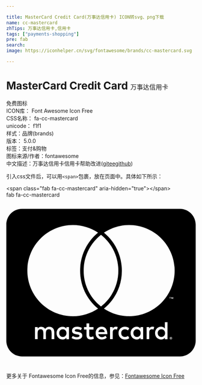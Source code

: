 ```yaml
---

title: MasterCard Credit Card(万事达信用卡) ICON转svg、png下载
name: cc-mastercard
zhTips: 万事达信用卡,信用卡
tags: ["payments-shopping"]
pre: fab
search: 
image: https://iconhelper.cn/svg/fontawesome/brands/cc-mastercard.svg

---
```


# MasterCard Credit Card  <small style="font-size: 60%;font-weight: 100">万事达信用卡</small>


<div class="detail-page">
<p>
<span><span class="badge-success badge">免费图标</span> </span>
<br/>
<span>
ICON库：
<span class="badge-secondary badge">Font Awesome Icon Free</span> 
</span>
<br/>
<span>
CSS名称：
<span class="badge-secondary badge">fa-cc-mastercard</span> 
</span>
<br/>
<span>
unicode：
<span class="badge-secondary badge">f1f1</span> 
<copy-btn content='f1f1' btn-title=""></copy-btn>
<copy-btn :content='String.fromCodePoint(parseInt("f1f1", 16))' btn-title="复制U"></copy-btn>
</span><br/><span>样式：<span class="badge-light badge">品牌(brands)</span></span>
<br/>
<span>
版本：
<span class="badge-secondary badge">5.0.0</span> 
</span><br/><span>标签：<span class="badge-light badge"><router-link to="/tags/payments-shopping.html">支付&购物</router-link></span></span>
<br/>
<span>图标来源/作者：<span class="badge-light badge">fontawesome</span></span> 
<br/>
<span class="zh-detail">中文描述：<span class="badge-primary badge">万事达信用卡</span><span class="badge-primary badge">信用卡</span><span class="help-link"><span>帮助改进</span>(<a href="https://gitee.com/liuwave/icon-helper/edit/master/json/fontawesome/brands/cc-mastercard.json" target="_blank" rel="noopener noreferrer">gitee</a><a href="https://github.com/liuwave/icon-helper/edit/master/json/fontawesome/brands/cc-mastercard.json" target="_blank" rel="noopener noreferrer">github</a></span>)</span><br/>
</p>
</div>
<div class="alert alert-dark">
  <i class="fab fa-cc-mastercard fa-xs"></i>
  <i class="fab fa-cc-mastercard fa-sm"></i>
  <i class="fab fa-cc-mastercard fa-lg"></i>
  <i class="fab fa-cc-mastercard fa-2x"></i>
  <i class="fab fa-cc-mastercard fa-3x"></i>
  <i class="fab fa-cc-mastercard fa-5x"></i>
  <i class="fab fa-cc-mastercard fa-7x"></i>
</div>
<div>
  <p>引入css文件后，可以用<code>&lt;span&gt;</code>包裹，放在页面中。具体如下所示：    
  </p>
  <div class="alert alert-primary" style="font-size: 14px">
    &lt;span class="fab fa-cc-mastercard" aria-hidden="true"&gt;&lt;/span&gt;
    <copy-btn content='<span class="fab fa-cc-mastercard" aria-hidden="true"></span>'></copy-btn>
  </div>
  <div class="alert alert-secondary">
    <i class="fab fa-cc-mastercard"
    style="font-size: 24px"
    aria-hidden="true"></i> fab fa-cc-mastercard
    <copy-btn content="fab fa-cc-mastercard" btn-title="复制图标名称"></copy-btn>
  </div>
</div>
<div id="svg" class="svg-wrap">
<svg xmlns="http://www.w3.org/2000/svg" viewBox="0 0 576 512"><path d="M482.9 410.3c0 6.8-4.6 11.7-11.2 11.7-6.8 0-11.2-5.2-11.2-11.7 0-6.5 4.4-11.7 11.2-11.7 6.6 0 11.2 5.2 11.2 11.7zm-310.8-11.7c-7.1 0-11.2 5.2-11.2 11.7 0 6.5 4.1 11.7 11.2 11.7 6.5 0 10.9-4.9 10.9-11.7-.1-6.5-4.4-11.7-10.9-11.7zm117.5-.3c-5.4 0-8.7 3.5-9.5 8.7h19.1c-.9-5.7-4.4-8.7-9.6-8.7zm107.8.3c-6.8 0-10.9 5.2-10.9 11.7 0 6.5 4.1 11.7 10.9 11.7 6.8 0 11.2-4.9 11.2-11.7 0-6.5-4.4-11.7-11.2-11.7zm105.9 26.1c0 .3.3.5.3 1.1 0 .3-.3.5-.3 1.1-.3.3-.3.5-.5.8-.3.3-.5.5-1.1.5-.3.3-.5.3-1.1.3-.3 0-.5 0-1.1-.3-.3 0-.5-.3-.8-.5-.3-.3-.5-.5-.5-.8-.3-.5-.3-.8-.3-1.1 0-.5 0-.8.3-1.1 0-.5.3-.8.5-1.1.3-.3.5-.3.8-.5.5-.3.8-.3 1.1-.3.5 0 .8 0 1.1.3.5.3.8.3 1.1.5s.2.6.5 1.1zm-2.2 1.4c.5 0 .5-.3.8-.3.3-.3.3-.5.3-.8 0-.3 0-.5-.3-.8-.3 0-.5-.3-1.1-.3h-1.6v3.5h.8V426h.3l1.1 1.4h.8l-1.1-1.3zM576 81v352c0 26.5-21.5 48-48 48H48c-26.5 0-48-21.5-48-48V81c0-26.5 21.5-48 48-48h480c26.5 0 48 21.5 48 48zM64 220.6c0 76.5 62.1 138.5 138.5 138.5 27.2 0 53.9-8.2 76.5-23.1-72.9-59.3-72.4-171.2 0-230.5-22.6-15-49.3-23.1-76.5-23.1-76.4-.1-138.5 62-138.5 138.2zm224 108.8c70.5-55 70.2-162.2 0-217.5-70.2 55.3-70.5 162.6 0 217.5zm-142.3 76.3c0-8.7-5.7-14.4-14.7-14.7-4.6 0-9.5 1.4-12.8 6.5-2.4-4.1-6.5-6.5-12.2-6.5-3.8 0-7.6 1.4-10.6 5.4V392h-8.2v36.7h8.2c0-18.9-2.5-30.2 9-30.2 10.2 0 8.2 10.2 8.2 30.2h7.9c0-18.3-2.5-30.2 9-30.2 10.2 0 8.2 10 8.2 30.2h8.2v-23zm44.9-13.7h-7.9v4.4c-2.7-3.3-6.5-5.4-11.7-5.4-10.3 0-18.2 8.2-18.2 19.3 0 11.2 7.9 19.3 18.2 19.3 5.2 0 9-1.9 11.7-5.4v4.6h7.9V392zm40.5 25.6c0-15-22.9-8.2-22.9-15.2 0-5.7 11.9-4.8 18.5-1.1l3.3-6.5c-9.4-6.1-30.2-6-30.2 8.2 0 14.3 22.9 8.3 22.9 15 0 6.3-13.5 5.8-20.7.8l-3.5 6.3c11.2 7.6 32.6 6 32.6-7.5zm35.4 9.3l-2.2-6.8c-3.8 2.1-12.2 4.4-12.2-4.1v-16.6h13.1V392h-13.1v-11.2h-8.2V392h-7.6v7.3h7.6V416c0 17.6 17.3 14.4 22.6 10.9zm13.3-13.4h27.5c0-16.2-7.4-22.6-17.4-22.6-10.6 0-18.2 7.9-18.2 19.3 0 20.5 22.6 23.9 33.8 14.2l-3.8-6c-7.8 6.4-19.6 5.8-21.9-4.9zm59.1-21.5c-4.6-2-11.6-1.8-15.2 4.4V392h-8.2v36.7h8.2V408c0-11.6 9.5-10.1 12.8-8.4l2.4-7.6zm10.6 18.3c0-11.4 11.6-15.1 20.7-8.4l3.8-6.5c-11.6-9.1-32.7-4.1-32.7 15 0 19.8 22.4 23.8 32.7 15l-3.8-6.5c-9.2 6.5-20.7 2.6-20.7-8.6zm66.7-18.3H408v4.4c-8.3-11-29.9-4.8-29.9 13.9 0 19.2 22.4 24.7 29.9 13.9v4.6h8.2V392zm33.7 0c-2.4-1.2-11-2.9-15.2 4.4V392h-7.9v36.7h7.9V408c0-11 9-10.3 12.8-8.4l2.4-7.6zm40.3-14.9h-7.9v19.3c-8.2-10.9-29.9-5.1-29.9 13.9 0 19.4 22.5 24.6 29.9 13.9v4.6h7.9v-51.7zm7.6-75.1v4.6h.8V302h1.9v-.8h-4.6v.8h1.9zm6.6 123.8c0-.5 0-1.1-.3-1.6-.3-.3-.5-.8-.8-1.1-.3-.3-.8-.5-1.1-.8-.5 0-1.1-.3-1.6-.3-.3 0-.8.3-1.4.3-.5.3-.8.5-1.1.8-.5.3-.8.8-.8 1.1-.3.5-.3 1.1-.3 1.6 0 .3 0 .8.3 1.4 0 .3.3.8.8 1.1.3.3.5.5 1.1.8.5.3 1.1.3 1.4.3.5 0 1.1 0 1.6-.3.3-.3.8-.5 1.1-.8.3-.3.5-.8.8-1.1.3-.6.3-1.1.3-1.4zm3.2-124.7h-1.4l-1.6 3.5-1.6-3.5h-1.4v5.4h.8v-4.1l1.6 3.5h1.1l1.4-3.5v4.1h1.1v-5.4zm4.4-80.5c0-76.2-62.1-138.3-138.5-138.3-27.2 0-53.9 8.2-76.5 23.1 72.1 59.3 73.2 171.5 0 230.5 22.6 15 49.5 23.1 76.5 23.1 76.4.1 138.5-61.9 138.5-138.4z"/></svg>
</div>
<detail full-name='fa-cc-mastercard'></detail>

<Vssue title="关于“MasterCard Credit Card”的评论" />
    
<div><p>更多关于  Fontawesome Icon Free的信息，参见：<a target="_blank" href="https://iconhelper.cn/fontawesome.html">Fontawesome Icon Free</a>
</p></div>
